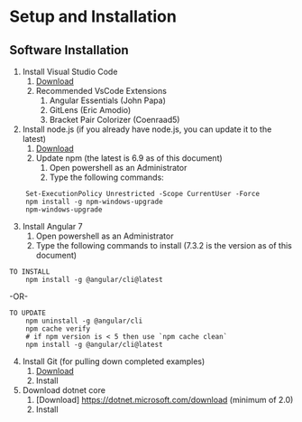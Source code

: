 # Setup and Installation
## Software Installation
1. Install Visual Studio Code
    1. [Download](https://code.visualstudio.com/download)
    2. Recommended VsCode Extensions
        1. Angular Essentials (John Papa)
        2. GitLens (Eric Amodio)
        3. Bracket Pair Colorizer (Coenraad5)
2. Install node.js (if you already have node.js, you can update it to the latest)
    1. [Download](https://nodejs.org/en/download)
    2. Update npm (the latest is 6.9 as of this document)
	    1. Open powershell as an Administrator
		2. Type the following commands:
```
	Set-ExecutionPolicy Unrestricted -Scope CurrentUser -Force
	npm install -g npm-windows-upgrade
	npm-windows-upgrade
```
3. Install Angular 7
	1. Open powershell as an Administrator
	2. Type the following commands to install (7.3.2 is the version as of this document)
```
TO INSTALL
	npm install -g @angular/cli@latest
```
-OR-
```
TO UPDATE
	npm uninstall -g @angular/cli
	npm cache verify
	# if npm version is < 5 then use `npm cache clean` 
	npm install -g @angular/cli@latest
```
4. Install Git (for pulling down completed examples)
    1. [Download](https://git-scm.com/downloads)
    2. Install
5. Download dotnet core
	1. [Download] https://dotnet.microsoft.com/download (minimum of 2.0)
	2. Install
